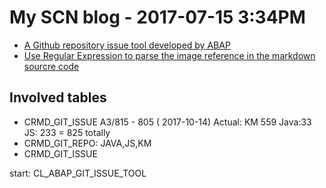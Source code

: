 # My SCN blog - 2017-07-15 3:34PM

* [A Github repository issue tool developed by ABAP](https://blogs.sap.com/2017/07/14/a-github-repository-issue-tool-developed-by-abap/)
* [Use Regular Expression to parse the image reference in the markdown sourcre code](https://blogs.sap.com/2017/07/15/use-regular-expression-to-parse-the-image-reference-in-the-markdown-sourcre-code/)

## Involved tables

* CRMD_GIT_ISSUE A3/815 - 805 ( 2017-10-14)
Actual: KM 559 Java:33 JS: 233 = 825 totally
* CRMD_GIT_REPO: JAVA,JS,KM
* CRMD_GIT_ISSUE

start: CL_ABAP_GIT_ISSUE_TOOL